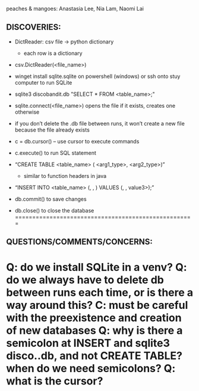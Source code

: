 peaches & mangoes: Anastasia Lee, Nia Lam, Naomi Lai

DISCOVERIES:
----------------------------------------------------
* DictReader: csv file -> python dictionary
  * each row is a dictionary
* csv.DictReader(<file_name>)
* winget install sqlite.sqlite on powershell (windows) or ssh onto stuy computer to run SQLite
* sqlite3 discobandit.db "SELECT * FROM <table_name>;"
* sqlite.connect(<file_name>) opens the file if it exists, creates one otherwise
 * if you don’t delete the .db file between runs, it won’t create a new file because the file already exists

* c = db.cursor() – use cursor to execute commands
* c.execute(<command>) to run SQL statement
* “CREATE TABLE <table_name> (<arg1> <arg1_type>, <arg2> <arg2_type>)”
  * similar to function headers in java
* “INSERT INTO <table_name> (<arg1>, <arg2>, <arg3>) VALUES (<value1>, <value2>, value3>);”

* db.commit() to save changes
* db.close() to close the database
====================================================


QUESTIONS/COMMENTS/CONCERNS:
----------------------------------------------------
Q: do we install SQLite in a venv?
Q: do we always have to delete db between runs each time, or is there a way around this?
C: must be careful with the preexistence and creation of new databases
Q: why is there a semicolon at INSERT and sqlite3 disco..db, and not CREATE TABLE? when do we need semicolons?
Q: what is the cursor?
====================================================
